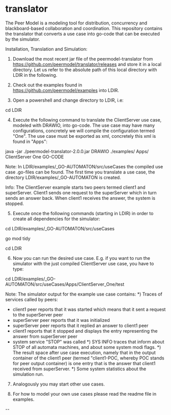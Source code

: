 # translator 
The Peer Model is a modeling tool for distribution, concurrency and blackboard-based collaboration and coordination.
This repository contains the translator that converts a use case into go-code that can be executed by the simulator.

Installation, Translation and Simulation:

1) Download the most recent jar file of the peermodel-translator from https://github.com/peermodel/translator/releases and store it in a local directory. Let us refer to the absolute path of this local directory with LDIR in the following.

2) Check out the examples found in https://github.com/peermodel/examples into LDIR.

3) Open a powershell and change directory to LDIR, i.e:

  cd LDIR

4) Execute the following command to translate the ClientServer use case, modeled with DRAWIO, into go-code. The use case may have many configurations, concretely we will compile the configuration termed "One". The use case must be exported as xml, concretely this xml is found in "Apps":  

  java -jar ./peermodel-translator-2.0.0.jar DRAWIO ./examples/ Apps/ ClientServer One GO-CODE
  
  Note: In LDIR/examples/_GO-AUTOMATON/src/useCases the compiled use case .go-files can be found. The first time you translate a use case, the directory LDIR/examples/_GO-AUTOMATON is created.
  
  Info: The ClientServer example starts two peers termed client1 and superServer. Client1 sends one request to the superServer which in turn sends an answer back. When client1 receives the answer, the system is stopped.

5) Execute once the following commands (starting in LDIR) in order to create all dependencies for the simulator:

  cd LDIR/examples/_GO-AUTOMATON/src/useCases
  
  go mod tidy
  
  cd LDIR

6) Now you can run the desired use case. E.g. if you want to run the simulator with the just compiled ClientServer use case, you have to type:

  cd LDIR/examples/_GO-AUTOMATON/src/useCases/Apps/ClientServer_One/test
  
  Note: The simulator output for the example use case contains:
  *) Traces of services called by peers:
  - client1 peer reports that it was started which means that it sent a request to the superServer peer
  - superServer peer reports that it was initialized
  - superServer peer reports that it replied an answer to client1 peer
  - client1 reports that it stopped and displays the entry representing the answer from superServer peer
  - system service "STOP" was called
  *) SYS INFO traces that inform about STOP of all automata machines, and about some system modi flags.
  *) The result space after use case execution, namely that in the output container of the client1 peer (termed "client1-POC, whereby POC stands for peer output container) is one entry that is the answer that client1 received from superServer.
  *) Some system statistics about the simulation run.
	
7) Analogously you may start other use cases.
	
8) For how to model your own use cases please read the readme file in examples.

--
